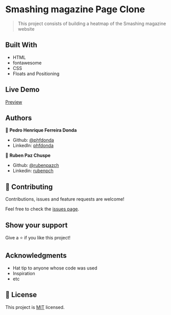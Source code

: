 # Smashing magazine Page Clone

> This project consists of building a heatmap of the Smashing magazine website

## Built With

- HTML
- fontawesome
- CSS
- Floats and Positioning

## Live Demo

[Preview](https://rawcdn.githack.com/rubenpazch/DesignTeardown/6cb429252b57816aacf669cb11fbc7a7c4451ea8/index.html)


## Authors

👤 **Pedro Henrique Ferreira Donda**

- Github: [@phfdonda](https://github.com/phfdonda)
- LinkedIn: [phfdonda](https://www.linkedin.com/in/pedro-donda-808621bb/)

👤 **Ruben Paz Chuspe**

- Github: [@rubenpazch](https://github.com/rubenpazch)
- Linkedin: [rubenpch](https://www.linkedin.com/in/rubenpch/)

## 🤝 Contributing

Contributions, issues and feature requests are welcome!

Feel free to check the [issues page](issues/).

## Show your support

Give a ⭐️ if you like this project!

## Acknowledgments

- Hat tip to anyone whose code was used
- Inspiration
- etc

## 📝 License

This project is [MIT](lic.url) licensed.
